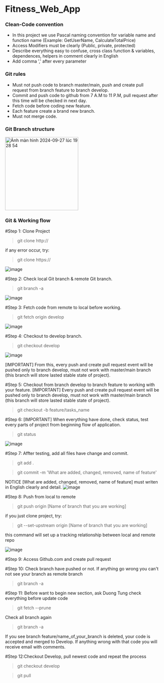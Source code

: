 # Fitness_Web_App
### Clean-Code convention
+ In this project we use Pascal naming convention for variable name and function name (Example: GetUserName, CalculateTotalPrice)
+ Access Modifiers must be clearly (Public, private, protected)
+ Describe everything easy to confuse, cross class function & variables, dependences, helpers in comment clearly in English
+ Add comma ',' after every parameter

### Git rules
+ Must not push code to branch master/main, push and create pull request from branch feature to branch develop.
+ Commit and push code to github from 7 A.M to 11 P.M, pull request after this time will be checked in next day.
+ Fetch code before coding new feature.
+ Each feature create a brand new branch.
+ Must not merge code.

### Git Branch structure
<img width="238" alt="Ảnh màn hình 2024-09-27 lúc 19 28 54" src="https://github.com/user-attachments/assets/6ea94634-40b1-454d-be95-c50616275d8a">

### Git & Working flow
#Step 1: Clone Project
> git clone http://

if any error occur, try:

> git clone https://

![image](https://user-images.githubusercontent.com/67773933/115963852-8193a800-a54b-11eb-9fbd-e3a0b9833212.png)

#Step 2: Check local Git branch & remote Git branch.

> git branch -a

![image](https://user-images.githubusercontent.com/67773933/115963974-4a71c680-a54c-11eb-8957-ba4da13af117.png)

#Step 3: Fetch code from remote to local before working.
> git fetch origin develop

![image](https://user-images.githubusercontent.com/67773933/115964006-8573fa00-a54c-11eb-9dde-a99b51e44da1.png)

#Step 4: Checkout to develop branch.
> git checkout develop

![image](https://user-images.githubusercontent.com/67773933/115964039-b2281180-a54c-11eb-8bda-a3512ae6bc67.png)

[IMPORTANT] From this, every push and create pull request event will be pushed only to branch develop, must not work with master/main branch (this branch will store lasted stable state of project).

#Step 5: Checkout from branch develop to branch feature to working with your feature.
[IMPORTANT] Every push and create pull request event will be pushed only to branch develop, must not work with master/main branch (this branch will store lasted stable state of project).
> git checkout -b feature/tasks_name

#Step 6: [IMPORTANT] When everything have done, check status, test every parts of project from beginning flow of application.
> git status

![image](https://user-images.githubusercontent.com/67773933/115964200-7b9ec680-a54d-11eb-9b8a-2b944f47e44f.png)

#Step 7: Affter testing, add all files have change and commit.
> git add .

> git commit -m 'What are added, changed, removed, name of feature'

NOTICE [What are added, changed, removed, name of feature] must writen in English clearly and detail.
![image](https://user-images.githubusercontent.com/67773933/115964244-b6a0fa00-a54d-11eb-8852-c526bf111946.png)

#Step 8: Push from local to remote
> git push origin [Name of branch that you are working]

if you just clone project, try:

> git --set-upstream origin [Name of branch that you are working]

this command will set up a tracking relationship between local and remote repo

![image](https://user-images.githubusercontent.com/67773933/115964299-ff58b300-a54d-11eb-8901-afe6b8d72c47.png)

#Step 9: Access Github.com and create pull request

#Step 10: Check branch have pushed or not. If anything go wrong you can't not see your branch as remote branch
> git branch -a

#Step 11: Before want to begin new section, ask Duong Tung check everything before update code
> git fetch --prune

Check all branch again
> git branch -a

If you see branch feature/name_of_your_branch is deleted, your code is accepted and merged to Develop. If anything wrong with that code you will receive email with comments.

#Step 12:Checkout Develop, pull newest code and repeat the process
> git checkout develop

> git pull
